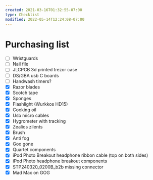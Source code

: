 ```yaml
---
created: 2021-03-16T01:32:55-07:00
type: Checklist
modified: 2022-05-14T12:24:08-07:00
---
```


# Purchasing list

- [ ] Wristguards
- [ ] Nail file
- [ ] JLCPCB 3d printed trezor case
- [ ] DS/GBA usb C boards
- [ ] Handwash timers?
- [x] Razor blades
- [x] Scotch tape
- [x] Sponges
- [x] Flashlight (Wurkkos HD15)
- [x] Cooking oil
- [x] Usb micro cables
- [x] Hygrometer with tracking
- [x] Zealios zilents
- [x] Brush
- [x] Anti fog
- [x] Goo gone
- [x] Quartet components
- [x] iPod Photo Breakout headphone ribbon cable (top on both sides)
- [x] iPod Photo headphone breakout components
- [x] STP240320_0200B_b2b missing connector
- [x] Mad Max on GOG
